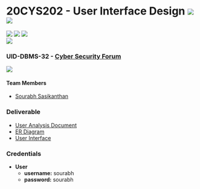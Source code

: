 # 20CYS202 - User Interface Design ![](https://img.shields.io/badge/-Completed-darkgreen) ![](https://img.shields.io/badge/-Evaluated-gold)
![](https://img.shields.io/badge/Batch-21CYS-lightgreen) ![](https://img.shields.io/badge/UG-blue) ![](https://img.shields.io/badge/Subject-UID-blue) <br/>
![](https://img.shields.io/badge/Category-Dept-blue)

### UID-DBMS-32 - [Cyber Security Forum](https://cys20212025.github.io/20CYS202-UID/Mini-Project)
![](https://img.shields.io/badge/Template-Own-gold)

#### Team Members
- [Sourabh Sasikanthan]()

### Deliverable 
- [User Analysis Document](UID-DBMS-32_UAD.pdf)
- [ER Diagram](UID-DBMS-32_ER_Diagram.png)
- [User Interface](UI/)

### Credentials
- **User**
  - **username:** sourabh
  - **password:** sourabh



